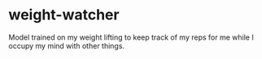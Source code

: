 # weight-watcher
Model trained on my weight lifting to keep track of my reps for me while I occupy my mind with other things.
